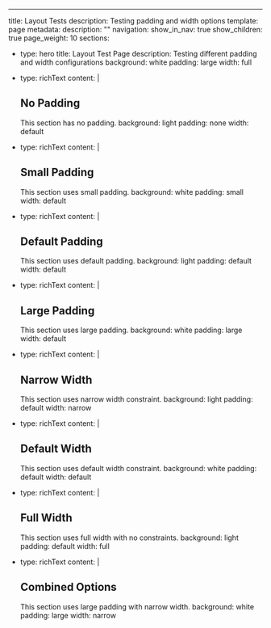 ---

title: Layout Tests
description: Testing padding and width options
template: page
metadata:
description: ""
navigation:
show_in_nav: true
show_children: true
page_weight: 10
sections:

- type: hero
  title: Layout Test Page
  description: Testing different padding and width configurations
  background: white
  padding: large
  width: full

- type: richText
  content: |

    ## No Padding

    This section has no padding.
    background: light
    padding: none
    width: default

- type: richText
  content: |

    ## Small Padding

    This section uses small padding.
    background: white
    padding: small
    width: default

- type: richText
  content: |

    ## Default Padding

    This section uses default padding.
    background: light
    padding: default
    width: default

- type: richText
  content: |

    ## Large Padding

    This section uses large padding.
    background: white
    padding: large
    width: default

- type: richText
  content: |

    ## Narrow Width

    This section uses narrow width constraint.
    background: light
    padding: default
    width: narrow

- type: richText
  content: |

    ## Default Width

    This section uses default width constraint.
    background: white
    padding: default
    width: default

- type: richText
  content: |

    ## Full Width

    This section uses full width with no constraints.
    background: light
    padding: default
    width: full

- type: richText
  content: |
    ## Combined Options
    This section uses large padding with narrow width.
    background: white
    padding: large
    width: narrow
